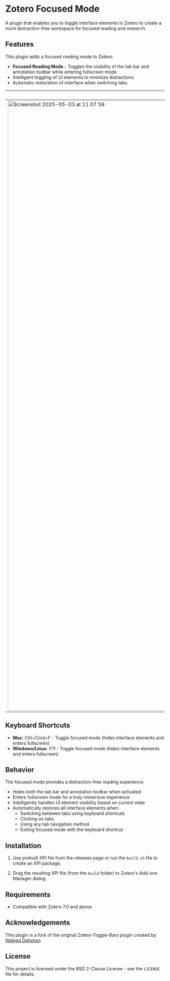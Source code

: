 # Zotero Focused Mode

A plugin that enables you to toggle interface elements in Zotero to create a more distraction-free workspace for focused reading and research.

## Features

This plugin adds a focused reading mode to Zotero:
- **Focused Reading Mode** - Toggles the visibility of the tab bar and annotation toolbar while entering fullscreen mode
- Intelligent toggling of UI elements to minimize distractions
- Automatic restoration of interface when switching tabs

| Before  | After |
| ------------- | ------------- |
| <img width="1920" alt="Screenshot 2025-05-03 at 11 07 59" src="https://github.com/user-attachments/assets/edb9aad4-c89e-43b9-b3ee-f1863be91cc1" /> | <img width="1920" alt="Screenshot 2025-05-03 at 11 09 23" src="https://github.com/user-attachments/assets/cf66c320-5bfa-407e-a4a0-d4130202e809" /> |



## Keyboard Shortcuts

- **Mac**: Ctrl+Cmd+F - Toggle focused mode (hides interface elements and enters fullscreen)
- **Windows/Linux**: F11 - Toggle focused mode (hides interface elements and enters fullscreen)

## Behavior

The focused mode provides a distraction-free reading experience:
- Hides both the tab bar and annotation toolbar when activated
- Enters fullscreen mode for a truly immersive experience
- Intelligently handles UI element visibility based on current state
- Automatically restores all interface elements when:
  - Switching between tabs using keyboard shortcuts
  - Clicking on tabs
  - Using any tab navigation method
  - Exiting focused mode with the keyboard shortcut

## Installation

1. Use prebuilt XPI file from the releases page or run the `build.sh` file to create an XPI package.
   
1. Drag the resulting XPI file (from the `build` folder) to Zotero's Add-ons Manager dialog.

## Requirements

- Compatible with Zotero 7.0 and above

## Acknowledgements

This plugin is a fork of the original Zotero-Toggle-Bars plugin created by [Waleed Dahshan](https://github.com/wmstack).

## License

This project is licensed under the BSD 2-Clause License - see the `LICENSE` file for details.
